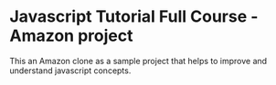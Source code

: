 # Javascript Tutorial Full Course - Amazon project

This an Amazon clone as a sample project that helps to improve and understand javascript concepts.